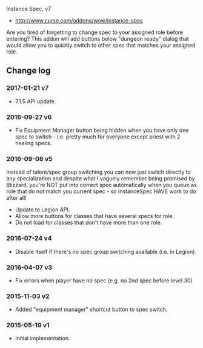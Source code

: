 Instance Spec, v7

* http://www.curse.com/addons/wow/instance-spec

Are you tired of forgetting to change spec to your assigned role before entering? This addon will add buttons below "dungeon ready" dialog that would allow you to quickly switch to other spec that matches your assigned role.

## Change log

### 2017-01-21 v7
* 7.1.5 API update.

### 2016-09-27 v6
* Fix Equipment Manager button being hidden when you have only one spec to switch - i.e. pretty much for everyone except priest with 2 healing specs.

### 2016-09-08 v5
Instead of talent/spec group switching you can now just switch directly to any specialization and despite what I vaguely remember being promised by Blizzard, you're NOT put into correct spec automatically when you queue as role that do not match you current spec - so InstanceSpec HAVE work to do after all!

* Update to Legion API.
* Allow more buttons for classes that have several specs for role.
* Do not load for classes that don't have more than one role.

### 2016-07-24 v4
* Disable itself if there's no spec group switching available (i.e. in Legion).

### 2016-04-07 v3
* Fix errors when player have no spec (e.g. no 2nd spec before level 30).

### 2015-11-03 v2
* Added "equipment manager" shortcut button to spec switch.

### 2015-05-19 v1
* Initial implementation.